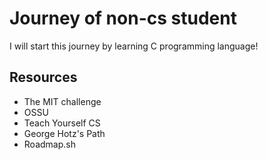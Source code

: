 # Journey of non-cs student 
I will start this journey by learning C programming language!
    
## Resources
- The MIT challenge
- OSSU
- Teach Yourself CS
- George Hotz's Path
- Roadmap.sh
